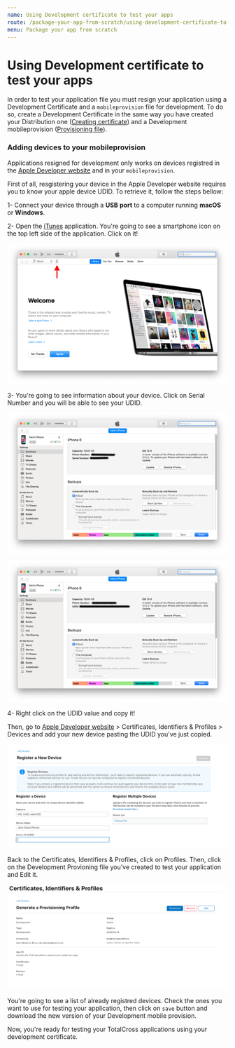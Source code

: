 ```yaml
---
name: Using Development certificate to test your apps
route: /package-your-app-from-scratch/using-development-certificate-to-test-your-apps
menu: Package your app from scratch
---
```


# Using Development certificate to test your apps

In order to test your application file you must resign your application using a Development Certificate and a `mobileprovision` file for development. To do so, create a Development Certificate in the same way you have created your Distribution one \([Creating certificate](https://app.gitbook.com/@totalcross/s/playbook/~/drafts/-Lnn-qXXBj5lBCqiQBQ-/primary/learn-totalcross/deploy-your-app-android-ios-and-windows/deploy-ios#creating-your-certificate)\) and a Development mobileprovision \([Provisioning file](https://app.gitbook.com/@totalcross/s/playbook/~/drafts/-Lnn-qXXBj5lBCqiQBQ-/primary/learn-totalcross/deploy-your-app-android-ios-and-windows/deploy-ios#provisioning-profile)\).

### Adding devices to your mobileprovision

<!-- {% hint style="warning" %} -->

Applications resigned for development only works on devices registred in the [Apple Developer website](https://developer.apple.com) and in your `mobileprovision`.

<!-- {% endhint %} -->

First of all, resgistering your device in the Apple Developer website requires you to know your apple device UDID. To retrieve it, follow the steps bellow:

1- Connect your device through a **USB** **port** to a computer running **macOS** or **Windows**.

2- Open the [iTunes](https://www.apple.com/br/itunes/) application. You're going to see a smartphone icon on the top left side of the application. Click on it!

![itunes](../../../.gitbook/assets/itunes.png)

3- You're going to see information about your device. Click on Serial Number and you will be able to see your UDID.

![serial](../../../.gitbook/assets/serial.png)

![udid1](../../../.gitbook/assets/udid1.png)

4- Right click on the UDID value and copy it!

Then, go to [Apple Developer website](https://developer.apple.com/) &gt; Certificates, Identifiers & Profiles &gt; Devices and add your new device pasting the UDID you've just copied.

![image21](../../../.gitbook/assets/image21.png)

Back to the Certificates, Identifiers & Profiles, click on Profiles. Then, click on the Development Provioning file you've created to test your application and Edit it.

![image124](../../../.gitbook/assets/image124.png)

You're going to see a list of already registred devices. Check the ones you want to use for testing your application, then click on `save` button and download the new version of your Development mobile provision.

<!-- {% hint style="success" %} -->

Now, you're ready for testing your TotalCross applications using your development certificate.

<!-- {% endhint %} -->
